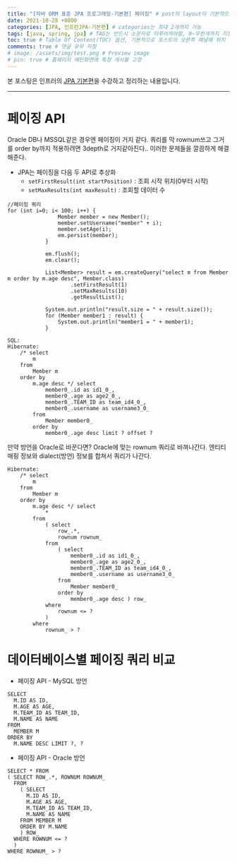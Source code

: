 ```yaml
---
title: "[자바 ORM 표준 JPA 프로그래밍-기본편] 페이징" # post의 layout이 기본적으로 post로 설정되어있어서 Front Matter에 따로 layout변수를 만들어 주지 않아도 됨
date: 2021-10-28 +0800
categories: [JPA, 인프런JPA-기본편] # categories는 최대 2개까지 가능
tags: [java, spring, jpa] # TAG는 반드시 소문자로 이루어져야함, 0~무한개까지 지정 가능
toc: true # Table Of Content(TOC) 옵션, 기본적으로 포스트의 오른쪽 패널에 위치
comments: true # 댓글 유무 지정
# image: /assets/img/test.png # Preview image
# pin: true # 홈페이지 메인화면에 특정 게시물 고정
---
```


본 포스팅은 인프러의 [JPA 기본편](https://www.inflearn.com/course/ORM-JPA-Basic#)을 수강하고 정리하는 내용입니다.

<hr>

# 페이징 API
Oracle DB나 MSSQL같은 경우엔 페이징이 거지 같다. 쿼리를 막 rownum쓰고 그거를 order by까지 적용하려면 3depth로 거지같아진다.. 이러한 문제들을 깔끔하게 해결해준다.

- JPA는 페이징을 다음 두 API로 추상화
  - `setFirstResult(int startPosition)` : 조회 시작 위치(0부터 시작)
  - `setMaxResults(int maxResult)` : 조회할 데이터 수

~~~
//페이징 쿼리
for (int i=0; i< 100; i++) {
                Member member = new Member();
                member.setUsername("member" + i);
                member.setAge(i);
                em.persist(member);
            }

            em.flush();
            em.clear();

            List<Member> result = em.createQuery("select m from Member m order by m.age desc", Member.class)
                    .setFirstResult(1)
                    .setMaxResults(10)
                    .getResultList();

            System.out.println("result.size = " + result.size());
            for (Member member1 : result) {
                System.out.println("member1 = " + member1);
            }

SQL:
Hibernate: 
    /* select
        m 
    from
        Member m 
    order by
        m.age desc */ select
            member0_.id as id1_0_,
            member0_.age as age2_0_,
            member0_.TEAM_ID as team_id4_0_,
            member0_.username as username3_0_ 
        from
            Member member0_ 
        order by
            member0_.age desc limit ? offset ?
~~~

만약 방언을 Oracle로 바꾼다면? Oracle에 맞는 rownum 쿼리로 바껴나간다. 엔티티 매핑 정보와 dialect(방언) 정보를 합쳐서 쿼리가 나간다.

~~~
Hibernate: 
    /* select
        m 
    from
        Member m 
    order by
        m.age desc */ select
            * 
        from
            ( select
                row_.*,
                rownum rownum_ 
            from
                ( select
                    member0_.id as id1_0_,
                    member0_.age as age2_0_,
                    member0_.TEAM_ID as team_id4_0_,
                    member0_.username as username3_0_ 
                from
                    Member member0_ 
                order by
                    member0_.age desc ) row_ 
            where
                rownum <= ?
            ) 
        where
            rownum_ > ?
~~~

# 데이터베이스별 페이징 쿼리 비교

- 페이징 API - MySQL 방언

~~~
SELECT
  M.ID AS ID,
  M.AGE AS AGE,
  M.TEAM_ID AS TEAM_ID,
  M.NAME AS NAME
FROM
  MEMBER M
ORDER BY
  M.NAME DESC LIMIT ?, ?
~~~

- 페이징 API - Oracle 방언

~~~
SELECT * FROM
( SELECT ROW_.*, ROWNUM ROWNUM_
  FROM
    ( SELECT
      M.ID AS ID,
      M.AGE AS AGE,
      M.TEAM_ID AS TEAM_ID,
      M.NAME AS NAME
    FROM MEMBER M
    ORDER BY M.NAME
    ) ROW_
  WHERE ROWNUM <= ?
  )
WHERE ROWNUM_ > ?
~~~
